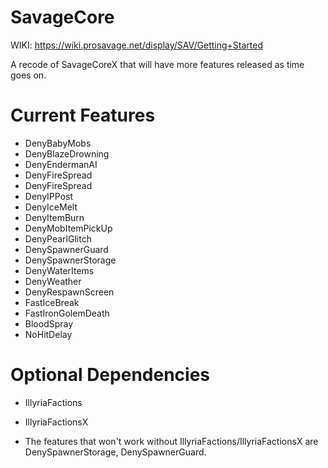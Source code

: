 # SavageCore

WIKI: https://wiki.prosavage.net/display/SAV/Getting+Started


A recode of SavageCoreX that will have more features released as time goes on.

# Current Features # 
- DenyBabyMobs
- DenyBlazeDrowning
- DenyEndermanAI
- DenyFireSpread
- DenyFireSpread
- DenyIPPost
- DenyIceMelt
- DenyItemBurn
- DenyMobItemPickUp
- DenyPearlGlitch
- DenySpawnerGuard
- DenySpawnerStorage
- DenyWaterItems
- DenyWeather
- DenyRespawnScreen
- FastIceBreak
- FastIronGolemDeath
- BloodSpray
- NoHitDelay

# Optional Dependencies #
- IllyriaFactions
- IllyriaFactionsX

- The features that won't work without IllyriaFactions/IllyriaFactionsX are DenySpawnerStorage, DenySpawnerGuard.